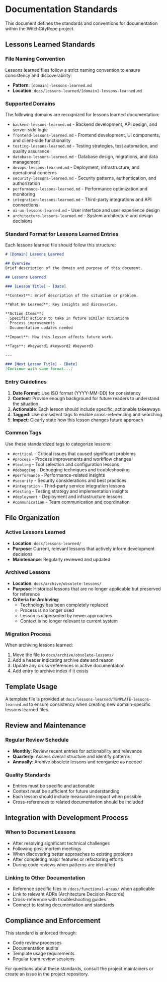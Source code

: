 # Documentation Standards

This document defines the standards and conventions for documentation within the WitchCityRope project.

## Lessons Learned Standards

### File Naming Convention

Lessons learned files follow a strict naming convention to ensure consistency and discoverability:

- **Pattern**: `[domain]-lessons-learned.md`
- **Location**: `docs/lessons-learned/[domain]-lessons-learned.md`

### Supported Domains

The following domains are recognized for lessons learned documentation:

- `backend-lessons-learned.md` - Backend development, API design, and server-side logic
- `frontend-lessons-learned.md` - Frontend development, UI components, and client-side functionality
- `testing-lessons-learned.md` - Testing strategies, test automation, and quality assurance
- `database-lessons-learned.md` - Database design, migrations, and data management
- `devops-lessons-learned.md` - Deployment, infrastructure, and operational concerns
- `security-lessons-learned.md` - Security patterns, authentication, and authorization
- `performance-lessons-learned.md` - Performance optimization and monitoring
- `integration-lessons-learned.md` - Third-party integrations and API connections
- `ui-ux-lessons-learned.md` - User interface and user experience design
- `architecture-lessons-learned.md` - System architecture and design decisions

### Standard Format for Lessons Learned Entries

Each lessons learned file should follow this structure:

```markdown
# [Domain] Lessons Learned

## Overview
Brief description of the domain and purpose of this document.

## Lessons Learned

### [Lesson Title] - [Date]

**Context**: Brief description of the situation or problem.

**What We Learned**: Key insights and discoveries.

**Action Items**: 
- Specific actions to take in future similar situations
- Process improvements
- Documentation updates needed

**Impact**: How this lesson affects future work.

**Tags**: #keyword1 #keyword2 #keyword3

---

### [Next Lesson Title] - [Date]
[Continue with same format...]
```

### Entry Guidelines

1. **Date Format**: Use ISO format (YYYY-MM-DD) for consistency
2. **Context**: Provide enough background for future readers to understand the situation
3. **Actionable**: Each lesson should include specific, actionable takeaways
4. **Tagged**: Use consistent tags to enable cross-referencing and searching
5. **Impact**: Clearly state how this lesson changes future approach

### Common Tags

Use these standardized tags to categorize lessons:

- `#critical` - Critical issues that caused significant problems
- `#process` - Process improvements and workflow changes
- `#tooling` - Tool selection and configuration lessons
- `#debugging` - Debugging techniques and troubleshooting
- `#performance` - Performance-related insights
- `#security` - Security considerations and best practices
- `#integration` - Third-party service integration lessons
- `#testing` - Testing strategy and implementation insights
- `#deployment` - Deployment and infrastructure lessons
- `#communication` - Team communication and coordination

## File Organization

### Active Lessons Learned
- **Location**: `docs/lessons-learned/`
- **Purpose**: Current, relevant lessons that actively inform development decisions
- **Maintenance**: Regularly reviewed and updated

### Archived Lessons
- **Location**: `docs/archive/obsolete-lessons/`
- **Purpose**: Historical lessons that are no longer applicable but preserved for reference
- **Criteria for Archiving**:
  - Technology has been completely replaced
  - Process is no longer used
  - Lesson is superseded by newer approaches
  - Context is no longer relevant to current system

### Migration Process

When archiving lessons learned:

1. Move the file to `docs/archive/obsolete-lessons/`
2. Add a header indicating archive date and reason
3. Update any cross-references in active documentation
4. Add entry to archive index if it exists

## Template Usage

A template file is provided at `docs/lessons-learned/TEMPLATE-lessons-learned.md` to ensure consistency when creating new domain-specific lessons learned files.

## Review and Maintenance

### Regular Review Schedule
- **Monthly**: Review recent entries for actionability and relevance
- **Quarterly**: Assess overall structure and identify patterns
- **Annually**: Archive obsolete lessons and reorganize as needed

### Quality Standards
- Entries must be specific and actionable
- Context must be sufficient for future understanding
- Each lesson should include measurable impact when possible
- Cross-references to related documentation should be included

## Integration with Development Process

### When to Document Lessons
- After resolving significant technical challenges
- Following post-mortem meetings
- When discovering better approaches to existing problems
- After completing major features or refactoring efforts
- During code reviews when patterns are identified

### Linking to Other Documentation
- Reference specific files in `/docs/functional-areas/` when applicable
- Link to relevant ADRs (Architecture Decision Records)
- Cross-reference with troubleshooting guides
- Connect to testing documentation and standards

## Compliance and Enforcement

This standard is enforced through:
- Code review processes
- Documentation audits
- Template usage requirements
- Regular team review sessions

For questions about these standards, consult the project maintainers or create an issue in the project repository.